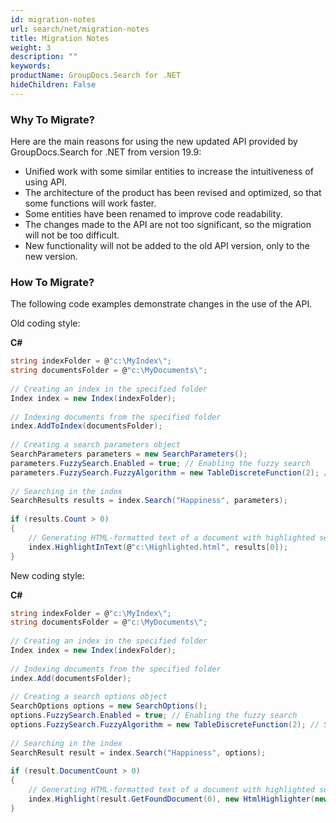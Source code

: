 ```yaml
---
id: migration-notes
url: search/net/migration-notes
title: Migration Notes
weight: 3
description: ""
keywords: 
productName: GroupDocs.Search for .NET
hideChildren: False
---
```

### Why To Migrate?

Here are the main reasons for using the new updated API provided by GroupDocs.Search for .NET from version 19.9:

*   Unified work with some similar entities to increase the intuitiveness of using API.
*   The architecture of the product has been revised and optimized, so that some functions will work faster.
*   Some entities have been renamed to improve code readability.
*   The changes made to the API are not too significant, so the migration will not be too difficult.
*   New functionality will not be added to the old API version, only to the new version.

### How To Migrate?

The following code examples demonstrate changes in the use of the API.

Old coding style:

**C#**

```csharp
string indexFolder = @"c:\MyIndex\";
string documentsFolder = @"c:\MyDocuments\";
 
// Creating an index in the specified folder
Index index = new Index(indexFolder);
 
// Indexing documents from the specified folder
index.AddToIndex(documentsFolder);
 
// Creating a search parameters object
SearchParameters parameters = new SearchParameters();
parameters.FuzzySearch.Enabled = true; // Enabling the fuzzy search
parameters.FuzzySearch.FuzzyAlgorithm = new TableDiscreteFunction(2); // Setting the number of possible differences for each word
 
// Searching in the index
SearchResults results = index.Search("Happiness", parameters);
 
if (results.Count > 0)
{
    // Generating HTML-formatted text of a document with highlighted search results
    index.HighlightInText(@"c:\Highlighted.html", results[0]);
}
```

New coding style:

**C#**

```csharp
string indexFolder = @"c:\MyIndex\";
string documentsFolder = @"c:\MyDocuments\";
 
// Creating an index in the specified folder
Index index = new Index(indexFolder);
 
// Indexing documents from the specified folder
index.Add(documentsFolder);
 
// Creating a search options object
SearchOptions options = new SearchOptions();
options.FuzzySearch.Enabled = true; // Enabling the fuzzy search
options.FuzzySearch.FuzzyAlgorithm = new TableDiscreteFunction(2); // Setting the number of possible differences for each word
 
// Searching in the index
SearchResult result = index.Search("Happiness", options);
 
if (result.DocumentCount > 0)
{
    // Generating HTML-formatted text of a document with highlighted search results
    index.Highlight(result.GetFoundDocument(0), new HtmlHighlighter(new FileOutputAdapter(@"c:\Highlighted.html")));
}
```
